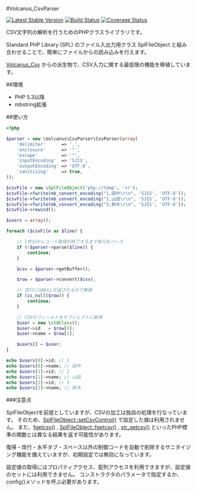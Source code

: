 #Volcanus_CsvParser

[![Latest Stable Version](https://poser.pugx.org/volcanus/csv-parser/v/stable.png)](https://packagist.org/packages/volcanus/csv-parser)
[![Build Status](https://travis-ci.org/k-holy/volcanus-csv-parser.png?branch=master)](https://travis-ci.org/k-holy/volcanus-csv-parser)
[![Coverage Status](https://coveralls.io/repos/k-holy/volcanus-csv-parser/badge.png?branch=master)](https://coveralls.io/r/k-holy/volcanus-csv-parser?branch=master)

CSV文字列の解析を行うためのPHPクラスライブラリです。

Standard PHP Library (SPL) のファイル入出力用クラス SplFileObject と組み合わせることで、簡単にファイルからの読み込みを行えます。

[Volcanus_Csv](https://github.com/k-holy/Volcanus_Csv) からの派生物で、CSV入力に関する最低限の機能を移植しています。


##環境

* PHP 5.3以降
* mbstring拡張


##使い方

```php
<?php

$parser = new \Volcanus\CsvParser\CsvParser(array(
    'delimiter'      => ',',
    'enclosure'      => '"',
    'escape'         => '"',
    'inputEncoding'  => 'SJIS',
    'outputEncoding' => 'UTF-8',
    'sanitizing'     => true,
));

$csvFile = new \SplFileObject('php://temp', '+r');
$csvFile->fwrite(mb_convert_encoding("1,田中\r\n", 'SJIS', 'UTF-8'));
$csvFile->fwrite(mb_convert_encoding("2,山田\r\n", 'SJIS', 'UTF-8'));
$csvFile->fwrite(mb_convert_encoding("3,鈴木\r\n", 'SJIS', 'UTF-8'));
$csvFile->rewind();

$users = array();

foreach ($csvFile as $line) {

    // 1件分のレコード取得が終了するまで各行をパース
    if (!$parser->parse($line)) {
        continue;
    }

    $csv = $parser->getBuffer();

    $row = $parser->convert($csv);

    // 空行にはNULLが返されるので無視
    if (is_null($row)) {
        continue;
    }

    // CSVのフィールドをオブジェクトに取得
    $user = new \stdClass();
    $user->id   = $row[0];
    $user->name = $row[1];

    $users[] = $user;
}

echo $users[0]->id; // 1
echo $users[0]->name; // 田中
echo $users[1]->id; // 2
echo $users[1]->name; // 山田
echo $users[2]->id; // 3
echo $users[2]->name; // 鈴木

```

###注意点

SplFileObjectを前提としていますが、CSVの加工は独自の処理を行なっています。
そのため、[SplFileObject::setCsvControl()](http://jp2.php.net/manual/ja/splfileobject.setcsvcontrol.php) で設定した値は利用されません。
また、[fgetcsv()](http://jp2.php.net/manual/ja/function.fgetcsv.php) ,
[SplFileObject::fgetcsv()](http://jp2.php.net/manual/ja/splfileobject.fgetcsv.php) ,
[str_getcsv()](http://jp2.php.net/manual/ja/function.str-getcsv.php) といったPHP標準の関数とは異なる結果を返す可能性があります。

復帰・改行・水平タブ・スペース以外の制御コードを自動で削除するサニタイジング機能を備えていますが、初期設定では無効になっています。

設定値の取得にはプロパティアクセス、配列アクセスを利用できますが、設定値のセットには利用できません。
コンストラクタのパラメータで指定するか、config()メソッドを呼ぶ必要があります。
